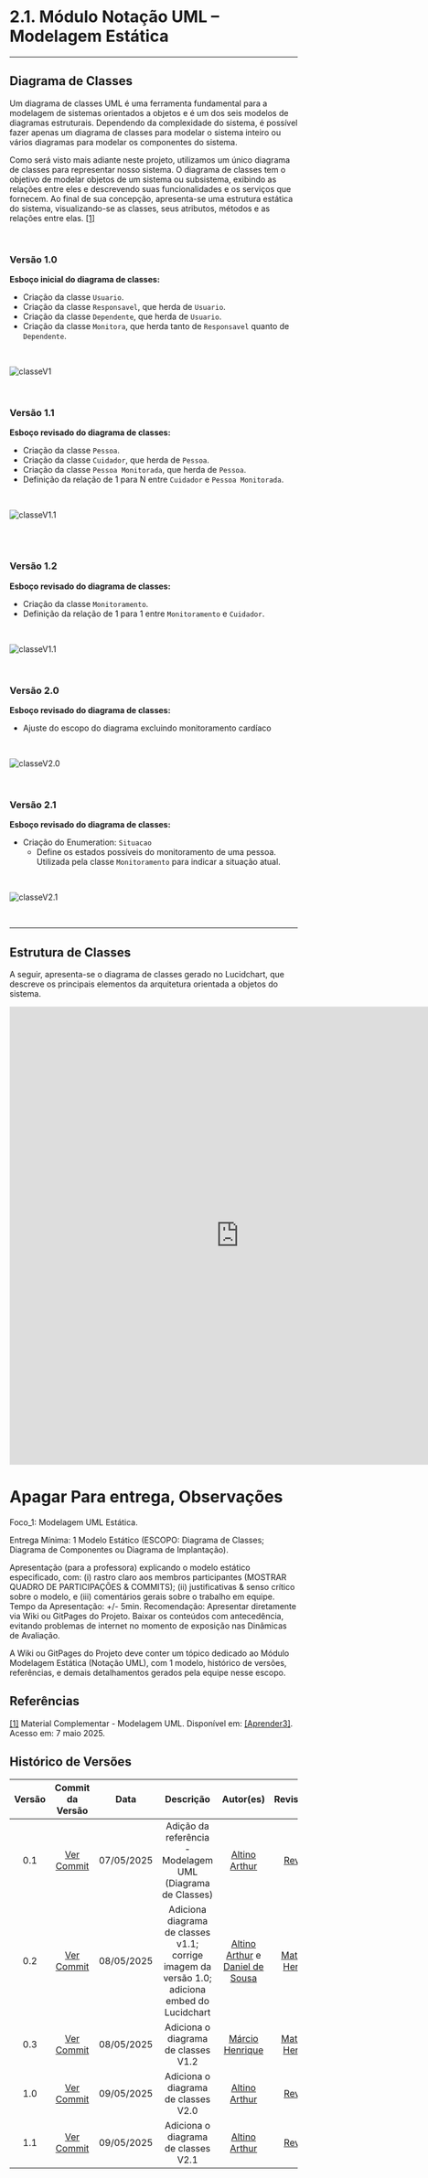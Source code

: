 # 2.1. Módulo Notação UML – Modelagem Estática

---

## Diagrama de Classes

Um diagrama de classes UML é uma ferramenta fundamental para a modelagem de sistemas orientados a objetos e é um dos seis modelos de diagramas estruturais. Dependendo da complexidade do sistema, é possível fazer apenas um diagrama de classes para modelar o sistema inteiro ou vários diagramas para modelar os componentes do sistema.

Como será visto mais adiante neste projeto, utilizamos um único diagrama de classes para representar nosso sistema. O diagrama de classes tem o objetivo de modelar objetos de um sistema ou subsistema, exibindo as relações entre eles e descrevendo suas funcionalidades e os serviços que fornecem. Ao final de sua concepção, apresenta-se uma estrutura estática do sistema, visualizando-se as classes, seus atributos, métodos e as relações entre elas. [[1]](#ref1)

<br/>

### Versão 1.0

**Esboço inicial do diagrama de classes:**

- Criação da classe `Usuario`.
- Criação da classe `Responsavel`, que herda de `Usuario`.
- Criação da classe `Dependente`, que herda de `Usuario`.
- Criação da classe `Monitora`, que herda tanto de `Responsavel` quanto de `Dependente`.

<br/>

![classeV1](../assets/classeV1.png)

<br/>

### Versão 1.1

**Esboço revisado do diagrama de classes:**

- Criação da classe `Pessoa`.
- Criação da classe `Cuidador`, que herda de `Pessoa`.
- Criação da classe `Pessoa Monitorada`, que herda de `Pessoa`.
- Definição da relação de 1 para N entre `Cuidador` e `Pessoa Monitorada`.

<br/>

![classeV1.1](../assets/classeV1.1.svg)

<br/>

<br/>

### Versão 1.2

**Esboço revisado do diagrama de classes:**

- Criação da classe `Monitoramento`.
- Definição da relação de 1 para 1 entre `Monitoramento` e `Cuidador`.

<br/>

![classeV1.1](../assets/diagramaClasseV1.2.png)

<br/>

### Versão 2.0

**Esboço revisado do diagrama de classes:**

- Ajuste do escopo do diagrama excluindo monitoramento cardíaco

<br/>

![classeV2.0](../assets/classeV2.svg)

<br/>

### Versão 2.1

**Esboço revisado do diagrama de classes:**

- Criação do Enumeration: `Situacao`
  -  Define os estados possíveis do monitoramento de uma pessoa. Utilizada pela classe `Monitoramento` para indicar a situação atual.

<br/>

![classeV2.1](../assets/classeV2.1.svg)

<br/>


---

## Estrutura de Classes

A seguir, apresenta-se o diagrama de classes gerado no Lucidchart, que descreve os principais elementos da arquitetura orientada a objetos do sistema.

<iframe style="border: 1px solid rgba(0, 0, 0, 0.1);" width="800" height="800" src="https://lucid.app/documents/embedded/8ea1f81d-cfdf-4869-a539-583aea7102ef" allowfullscreen></iframe>

# Apagar Para entrega, Observações

Foco_1: Modelagem UML Estática.

Entrega Mínima: 1 Modelo Estático (ESCOPO: Diagrama de Classes; Diagrama de Componentes ou Diagrama de Implantação).

Apresentação (para a professora) explicando o modelo estático especificado, com: (i) rastro claro aos membros participantes (MOSTRAR QUADRO DE PARTICIPAÇÕES & COMMITS); (ii) justificativas & senso crítico sobre o modelo, e (iii) comentários gerais sobre o trabalho em equipe. Tempo da Apresentação: +/- 5min. Recomendação: Apresentar diretamente via Wiki ou GitPages do Projeto. Baixar os conteúdos com antecedência, evitando problemas de internet no momento de exposição nas Dinâmicas de Avaliação.

A Wiki ou GitPages do Projeto deve conter um tópico dedicado ao Módulo Modelagem Estática (Notação UML), com 1 modelo, histórico de versões, referências, e demais detalhamentos gerados pela equipe nesse escopo.

## Referências 

<a id="ref1"></a>
[[1]](#diagrama-de-classes) Material Complementar - Modelagem UML. Disponível em: [[Aprender3]](https://aprender3.unb.br/pluginfile.php/3075176/mod_page/content/1/Material%20Complementar%20T%C3%B3pico%202%20-%20DSW%20-%20Modelagem%20A.zip). Acesso em: 7 maio 2025.

## Histórico de Versões

| Versão | Commit da Versão | Data       | Descrição                                                                                      | Autor(es)                                                   | Revisor(es)                                  | Descrição da Revisão                  | Commit da Revisão        |
|:------:|:----------------:|:----------:|:-----------------------------------------------------------------------------------------------:|:-----------------------------------------------------------:|:--------------------------------------------:|:------------------------------------:|:-------------------------:|
| 0.1    | [Ver Commit](https://github.com/UnBArqDsw2025-1-Turma01/2025.1-T01-_G1_Embarcado_Entrega_02/commit/a937432632e45ab878b4c384f2f5e47229cf08a1) | 07/05/2025 | Adição da referência - Modelagem UML (Diagrama de Classes) | [Altino Arthur](https://github.com/arthurrochamoreira)       | [Revisor](https://github.com/)               | *(Inserir observações da revisão)*  | [Ver Commit](https://github.com/) |
| 0.2   | [Ver Commit](https://github.com/UnBArqDsw2025-1-Turma01/2025.1-T01-_G1_Embarcado_Entrega_02/commit/6b623eca267cf26cbdb600362dfa37d20c565696) | 08/05/2025 | Adiciona diagrama de classes v1.1; corrige imagem da versão 1.0; adiciona embed do Lucidchart | [Altino Arthur](https://github.com/arthurrochamoreira) e [Daniel de Sousa](https://github.com/daniel-de-sousa) | [Matheus Henrick](https://github.com/MatheusHenrickSantos) | Houve o consentimento de que seria melhor manter CPF e telefone da classe "Pessoa" como strings, ao invés de int. | [Ver Commit](https://github.com/UnBArqDsw2025-1-Turma01/2025.1-T01-_G1_Embarcado_Entrega_02/commit/bb2903e06da3eeb73ff9406d816c9df8ecbf00bc) |
| 0.3   | [Ver Commit](https://github.com/UnBArqDsw2025-1-Turma01/2025.1-T01-_G1_Embarcado_Entrega_02/commit/47cc0f527d2671c2cd3d8349ee50f03ae3ff7775) | 08/05/2025 | Adiciona o diagrama de classes V1.2 | [Márcio Henrique](https://github.com/DeM4rcio) | [Matheus Henrick](https://github.com/MatheusHenrickSantos) | *(Inserir observações da revisão)* | [Ver Commit]() |
| 1.0   | [Ver Commit]() | 09/05/2025 | Adiciona o diagrama de classes V2.0 | [Altino Arthur](https://github.com/arthurrochamoreira) | [Revisor](https://github.com/) | *(Inserir observações da revisão)* | [Ver Commit]() |
| 1.1   | [Ver Commit]() | 09/05/2025 | Adiciona o diagrama de classes V2.1 | [Altino Arthur](https://github.com/arthurrochamoreira) | [Revisor](https://github.com/) | *(Inserir observações da revisão)* | [Ver Commit]() |

<!-- Copie a descomente linha abaixo para adicionar novas versões -->

<!-- |        |                  |            |                                                     |                                                           |                                              |                                 |                                 | -->
